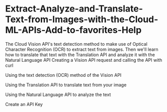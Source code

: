 # Extract-Analyze-and-Translate-Text-from-Images-with-the-Cloud-ML-APIs-Add-to-favorites-Help
The Cloud Vision API's text detection method to make use of Optical Character Recognition (OCR) to extract text from images. Then we'll learn how to translate that text with the Translation API and analyze it with the Natural Language API
Creating a Vision API request and calling the API with curl

Using the text detection (OCR) method of the Vision API

Using the Translation API to translate text from your image

Using the Natural Language API to analyze the text

Create an API Key
